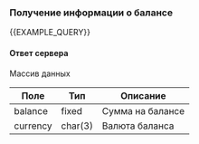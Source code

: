 ### Получение информации о балансе
{{EXAMPLE_QUERY}}

#### Ответ сервера
Массив данных

Поле     | Тип     | Описание
---------|---------|-------------
balance  | fixed   | Сумма на балансе
currency | char(3) | Валюта баланса
